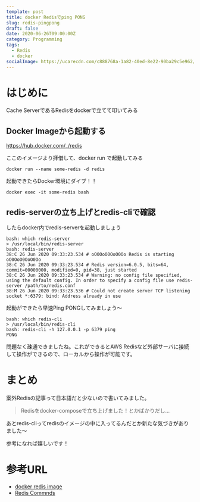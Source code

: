 ```yaml
---
template: post
title: docker Redisでping PONG
slug: redis-pingpong
draft: false
date: 2020-06-26T09:00:00Z
category: Programming
tags:
  - Redis
  - docker
socialImage: https://ucarecdn.com/c888768a-1a82-40ed-8e22-90ba29c5e962/
---
```


# はじめに

Cache ServerであるRedisをdockerで立てて叩いてみる

## Docker Imageから起動する

https://hub.docker.com/_/redis

ここのイメージより拝借して、docker run で起動してみる

```
docker run --name some-redis -d redis
```

起動できたらDocker環境にダイブ！！
```
docker exec -it some-redis bash
```

## redis-serverの立ち上げとredis-cliで確認

したらdocker内でredis-serverを起動しましょう

```
bash: which redis-server
> /usr/local/bin/redis-server
bash: redis-server
38:C 26 Jun 2020 09:33:23.534 # oO0OoO0OoO0Oo Redis is starting oO0OoO0OoO0Oo
38:C 26 Jun 2020 09:33:23.534 # Redis version=6.0.5, bits=64, commit=00000000, modified=0, pid=38, just started
38:C 26 Jun 2020 09:33:23.534 # Warning: no config file specified, using the default config. In order to specify a config file use redis-server /path/to/redis.conf
38:M 26 Jun 2020 09:33:23.536 # Could not create server TCP listening socket *:6379: bind: Address already in use
```

起動ができたら早速Ping PONGしてみましょう〜

```
bash: which redis-cli
> /usr/local/bin/redis-cli
bash: redis-cli -h 127.0.0.1 -p 6379 ping
PONG
```

問題なく疎通できましたね。これができるとAWS Redisなど外部サーバに接続して操作ができるので、ローカルから操作が可能です。

# まとめ

案外Redisの記事って日本語だと少ないので書いてみました。
> Redisをdocker-composeで立ち上げました！とかばかりだし...

あとredis-cliってredisのイメージの中に入ってるんだとか新たな気づきがありました〜

参考になれば嬉しいです！

# 参考URL

- [docker redis image](https://hub.docker.com/_/redis)
- [Redis Commnds](https://redis.io/commands/)